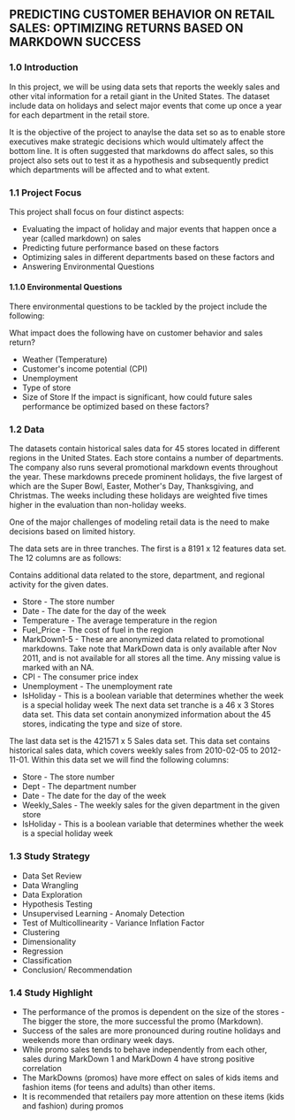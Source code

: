 ## PREDICTING CUSTOMER BEHAVIOR ON RETAIL SALES: OPTIMIZING RETURNS BASED ON MARKDOWN SUCCESS

### 1.0 Introduction
In this project, we will be using data sets that reports the weekly sales and other vital information for a retail giant in the United States. The dataset include data on holidays and select major events that come up once a year for each department in the retail store.

It is the objective of the project to anaylse the data set so as to enable store executives make strategic decisions which would ultimately affect the bottom line. It is often suggested that markdowns do affect sales, so this project also sets out to test it as a hypothesis and subsequently predict which departments will be affected and to what extent.

### 1.1 Project Focus
This project shall focus on four distinct aspects:

* Evaluating the impact of holiday and major events that happen once a year (called markdown) on sales
* Predicting future performance based on these factors
* Optimizing sales in different departments based on these factors and
* Answering Environmental Questions

#### 1.1.0 Environmental Questions
There environmental questions to be tackled by the project include the following:

What impact does the following have on customer behavior and sales return?
* Weather (Temperature)
* Customer's income potential (CPI)
* Unemployment
* Type of store
* Size of Store
If the impact is significant, how could future sales performance be optimized based on these factors?
### 1.2 Data
The datasets contain historical sales data for 45 stores located in different regions in the United States. Each store contains a number of departments. The company also runs several promotional markdown events throughout the year. These markdowns precede prominent holidays, the five largest of which are the Super Bowl, Easter, Mother's Day, Thanksgiving, and Christmas. The weeks including these holidays are weighted five times higher in the evaluation than non-holiday weeks.

One of the major challenges of modeling retail data is the need to make decisions based on limited history.

The data sets are in three tranches. The first is a 8191 x 12 features data set. The 12 columns are as follows:

Contains additional data related to the store, department, and regional activity for the given dates.

* Store - The store number
* Date - The date for the day of the week
* Temperature - The average temperature in the region
* Fuel_Price - The cost of fuel in the region
* MarkDown1-5 - These are anonymized data related to promotional markdowns. Take note that MarkDown data is only available after Nov 2011, and is not available for all stores all the time. Any missing value is marked with an NA.
* CPI - The consumer price index
* Unemployment - The unemployment rate
* IsHoliday - This is a boolean variable that determines whether the week is a special holiday week
The next data set tranche is a 46 x 3 Stores data set. This data set contain anonymized information about the 45 stores, indicating the type and size of store.

The last data set is the 421571 x 5 Sales data set. This data set contains historical sales data, which covers weekly sales from 2010-02-05 to 2012-11-01. Within this data set we will find the following columns:

* Store - The store number
* Dept - The department number
* Date - The date for the day of the week
* Weekly_Sales - The weekly sales for the given department in the given store
* IsHoliday - This is a boolean variable that determines whether the week is a special holiday week

### 1.3 Study Strategy
* Data Set Review
* Data Wrangling
* Data Exploration
* Hypothesis Testing
* Unsupervised Learning - Anomaly Detection
* Test of Multicollinearity - Variance Inflation Factor
* Clustering
* Dimensionality 
* Regression
* Classification
* Conclusion/ Recommendation

### 1.4 Study Highlight
* The performance of the promos is dependent on the size of the stores - The bigger the store, the more successful the promo (Markdown). 
* Success of the sales are more pronounced during routine holidays and weekends more than ordinary week days.
* While promo sales tends to behave independently from each other, sales during MarkDown 1 and MarkDown 4 have strong positive correlation
* The MarkDowns (promos) have more effect on sales of kids items and fashion items (for teens and adults) than other items. 
* It is recommended that retailers pay more attention on these items (kids and fashion) during promos 


